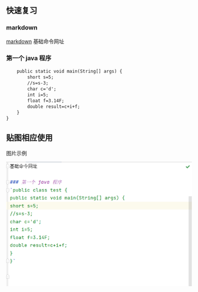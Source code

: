 ## 快速复习

### markdown
[markdown](https://www.markdownguide.org/cheat-sheet/)
基础命令网址

### 第一个 java 程序
```public class test{
    public static void main(String[] args) {
        short s=5;
        //s=s-3;
        char c='d';
        int i=5;
        float f=3.14F;
        double result=c+i+f;
    }
}
```
## 贴图相应使用
图片示例<p>
![img.png](img.png)


